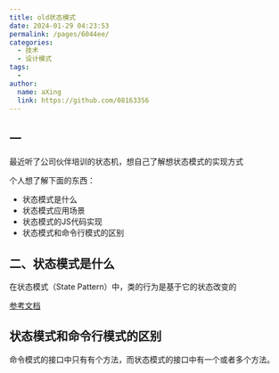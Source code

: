 ```yaml
---
title: old状态模式
date: 2024-01-29 04:23:53
permalink: /pages/6044ee/
categories:
  - 技术
  - 设计模式
tags:
  - 
author: 
  name: aXing
  link: https://github.com/08163356
---
```


## 一

最近听了公司伙伴培训的状态机，想自己了解想状态模式的实现方式

个人想了解下面的东西：

- 状态模式是什么
- 状态模式应用场景
- 状态模式的JS代码实现
- 状态模式和命令行模式的区别

## 二、状态模式是什么

在状态模式（State Pattern）中，类的行为是基于它的状态改变的

[参考文档](https://www.runoob.com/design-pattern/state-pattern.html)
<!-- more -->

## 状态模式和命令行模式的区别

命令模式的接口中只有有个方法，而状态模式的接口中有一个或者多个方法。


